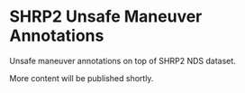 # SHRP2 Unsafe Maneuver Annotations

Unsafe maneuver annotations on top of SHRP2 NDS dataset.

More content will be published shortly.
